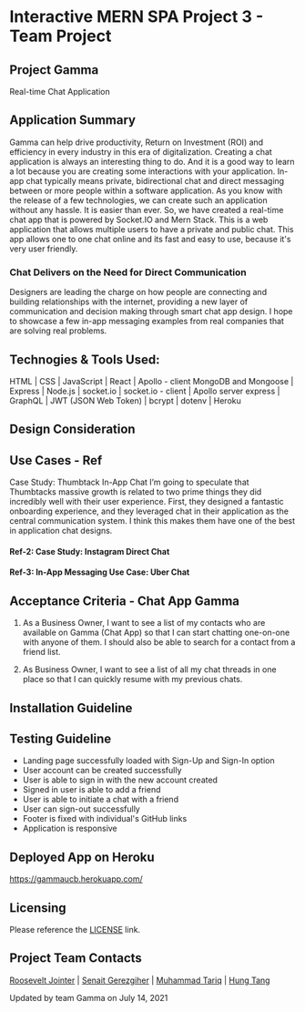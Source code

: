 # Interactive MERN SPA Project 3 - Team Project

## Project Gamma
Real-time Chat Application

## Application Summary

Gamma can help drive productivity, Return on Investment (ROI) and efficiency in every industry in this era of digitalization. Creating a chat application is always an interesting thing to do. And it is a good way to learn a lot because you are creating some interactions with your application. In-app chat typically means private, bidirectional chat and direct messaging between or more people within a software application. As you know with the release of a few technologies, we can create such an application without any hassle. It is easier than ever. So, we have created a real-time chat app that is powered by Socket.IO and Mern Stack. This is a web application that allows multiple users to have a private and public chat. This app allows one to one chat online and its fast and easy to use, because it's very user friendly. 

### Chat Delivers on the Need for Direct Communication
Designers are leading the charge on how people are connecting and building relationships with the internet, providing a new layer of communication and decision making through smart chat app design. I hope to showcase a few in-app messaging examples from real companies that are solving real problems.

## Technogies & Tools Used:

HTML | CSS | JavaScript | React | Apollo - client MongoDB and Mongoose | Express | 
Node.js | socket.io | socket.io - client | Apollo server express | GraphQL | 
JWT (JSON Web Token) | bcrypt | dotenv | Heroku  

## Design Consideration

## Use Cases - Ref 

Case Study: Thumbtack In-App Chat
I’m going to speculate that Thumbtacks massive growth is related to two prime things they did incredibly well with their user experience. First, they designed a fantastic onboarding experience, and they leveraged chat in their application as the central communication system. I think this makes them have one of the best in application chat designs.
#### Ref-2: Case Study: Instagram Direct Chat
#### Ref-3:	In-App Messaging Use Case: Uber Chat

## Acceptance Criteria - Chat App Gamma

1.	As a Business Owner, I want to see a list of my contacts who are available on Gamma (Chat App) so that I can start chatting one-on-one with anyone of them. I should also be able to search for a contact from a friend list.

2.	As Business Owner, I want to see a list of all my chat threads in one place so that I can quickly resume with my previous chats.
 

## Installation Guideline

## Testing Guideline
- Landing page successfully loaded with Sign-Up and Sign-In option
- User account can be created successfully
- User is able to sign in with the new account created
- Signed in user is able to add a friend
- User is able to initiate a chat with a friend
- User can sign-out successfully
- Footer is fixed with individual's GitHub links
- Application is responsive  

## Deployed App on Heroku
https://gammaucb.herokuapp.com/

## Licensing
Please reference the [LICENSE](./LICENSE) link.

## Project Team Contacts
[Roosevelt Jointer](https://github.com/rjointer2/) | 
[Senait Gerezgiher](https://github.com/senait77) | 
[Muhammad Tariq](https://github.com/mmtariqk) | 
[Hung Tang](https://github.com/htang2021)



Updated by team Gamma on July 14, 2021
